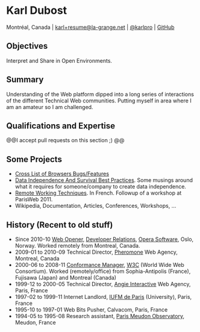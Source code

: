 # Karl Dubost

Montréal, Canada | [karl+resume@la-grange.net](mailto:karl+resume@la-grange.net) | [@karlpro](http://twitter.com/karlpro/) | [GitHub](http://github.com/karlcow/)

## Objectives

Interpret and Share in Open Environments.

## Summary

Understanding of the Web platform dipped into a long series of interactions of the different Technical Web communities. Putting myself in area where I am an amateur so I am challenged. 

## Qualifications and Expertise

@@I accept pull requests on this section ;) @@ 

## Some Projects 

* [Cross List of Browsers Bugs/Features](https://github.com/karlcow/browserfeatures)
* [Data Independence And Survival Best Practices](http://www.la-grange.net/2009/02/16/data-independence). Some musings around what it requires for someone/company to create data independence.
* [Remote Working Techniques](https://github.com/karlcow/travailtech). In French. Followup of a workshop at ParisWeb 2011.
* Wikipedia, Documentation, Articles, Conferences, Workshops, …

## History (Recent to old stuff)

* Since 2010-10 [Web Opener](http://my.opera.com/karlcow/), [Developer Relations](http://my.opera.com/karlcow/), [Opera Software](http://opera.com/), Oslo, Norway. Worked remotely from Montreal, Canada.
* 2009-01 to 2010-09 Technical Director, [Pheromone](http://lab.pheromone.ca/) Web Agency, Montreal, Canada
* 2000-06 to 2008-11 [Conformance Manager](http://www.w3.org/People/karl/), [W3C](http://www.w3.org/) (World Wide Web Consortium). Worked (remotely/office) from Sophia-Antipolis (France), Fujisawa (Japan) and Montreal (Canada)
* 1999-12 to 2000-05 Technical Director, [Angie Interactive](http://www.angie.fr/) Web Agency, Paris, France
* 1997-02 to 1999-11 Internet Landlord, [IUFM de Paris](http://www.paris.iufm.fr/) (University), Paris, France
* 1995-10 to 1997-01 Web Bits Pusher, Calvacom, Paris, France
* 1994-05 to 1995-08 Research assistant, [Paris Meudon Observatory](http://www.obspm.fr/), Meudon, France
